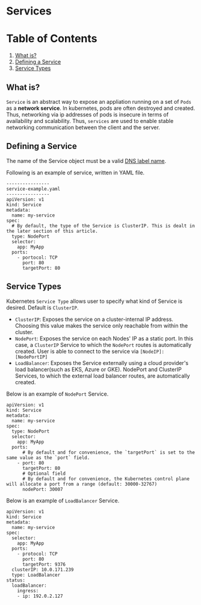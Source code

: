 # Services

# Table of Contents

1. [What is?](#What)
2. [Defining a Service](#DefiningService)
3. [Service Types](#ServiceTypes)

## What is?<a name="What" />

`Service` is an abstract way to expose an appliation running on a set of `Pods` as a <b>network service</b>.
In kubernetes, pods are often destroyed and created. Thus, networking via ip addresses of pods is insecure in terms of availability and scalability.
Thus, `services` are used to enable stable networking communication between the client and the server.

## Defining a Service<a name="DefiningService" />

The name of the Service object must be a valid [DNS label name](https://kubernetes.io/docs/concepts/overview/working-with-objects/names/#dns-label-names).

Following is an example of service, written in YAML file.

```
----------------
service-example.yaml
----------------
apiVersion: v1
kind: Service
metadata:
  name: my-service
spec:
  # By default, the type of the Service is ClusterIP. This is dealt in the later section of this article.
  type: NodePort
  selector: 
    app: MyApp
  ports:
    - portocol: TCP
      port: 80
      targetPort: 80

```

## Service Types<a name="ServiceTypes" />

Kubernetes `Service Type` allows user to specify what kind of Service is desired. Default is `ClusterIP`.

- `ClusterIP`: Exposes the service on a cluster-internal IP address. Choosing this value makes the service only reachable from within the cluster.
- `NodePort`: Exposes the service on each Nodes' IP as a static port. In this case, a `ClusterIP` Service to which the `NodePort` routes is automatically created.
User is able to connect to the service via `[NodeIP]:[NodePortIP]`
- `LoadBalancer`: Exposes the Service externally using a cloud provider's load balancer(such as EKS, Azure or GKE). NodePort and ClusterIP Services, to which the external load balancer routes, are automatically created.

Below is an example of `NodePort` Service.

```
apiVersion: v1
kind: Service
metadata:
  name: my-service
spec:
  type: NodePort
  selector:
    app: MyApp
  ports:
      # By default and for convenience, the `targetPort` is set to the same value as the `port` field.
    - port: 80
      targetPort: 80
      # Optional field
      # By default and for convenience, the Kubernetes control plane will allocate a port from a range (default: 30000-32767)
      nodePort: 30007
```

Below is an example of `LoadBalancer` Service.

```
apiVersion: v1
kind: Service
metadata:
  name: my-service
spec:
  selector:
    app: MyApp
  ports:
    - protocol: TCP
      port: 80
      targetPort: 9376
  clusterIP: 10.0.171.239
  type: LoadBalancer
status:
  loadBalancer:
    ingress:
    - ip: 192.0.2.127
```